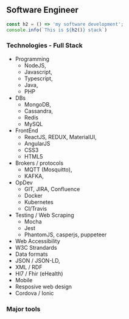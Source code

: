 ## Software Engineer

```javascript
const h2 = () => 'my software development';
console.info(`This is ${h2()} stack`)
```

### Technologies - Full Stack

* Programming
  * NodeJS, 
  * Javascript,
  * Typescript,
  * Java,
  * PHP 
* DBs
  * MongoDB, 
  * Cassandra,
  * Redis
  * MySQL
* FrontEnd
  * ReactJS, REDUX, MaterialUI, 
  * AngularJS
  * CSS3
  * HTML5
* Brokers / protocols
  * MQTT (Mosquitto), 
  * KAFKA, 
* OpDev
  * GIT, JIRA, Confluence
  * Docker
  * Kubernetes
  * CI/Travis
* Testing / Web Scraping 
  * Mocha
  * Jest
  * PhantomJS, casperjs, puppeteer
* Web Accessibility
* W3C Strandards
* Data formats
 * JSON / JSON-LD,
 * XML / RDF
 * Hl7 / Fhir (eHealth)
* Mobile
 * Resposive web design
 * Cordova / Ionic

### Major tools
